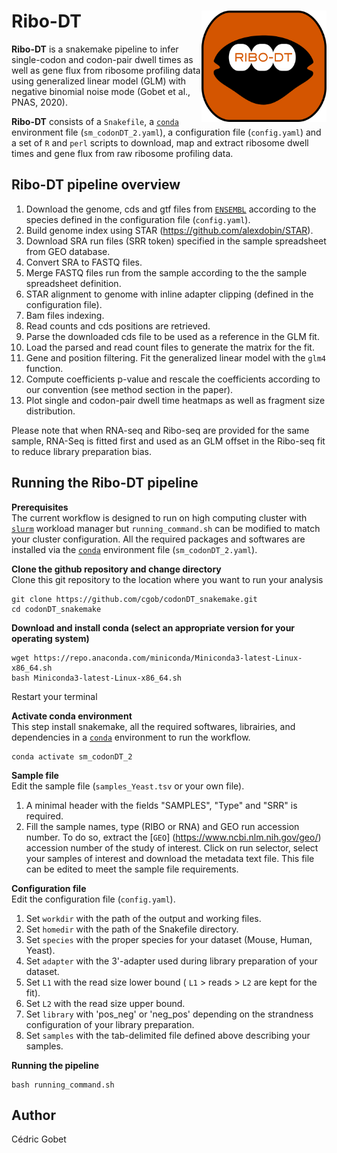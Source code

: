 # Ribo-DT <img src="logo.png" width="200" align="right" />

**Ribo-DT** is a snakemake pipeline to infer single-codon and codon-pair dwell times as well as gene flux from ribosome profiling data using generalized linear model (GLM) with negative binomial noise mode (Gobet et al., PNAS, 2020).

**Ribo-DT** consists of a `Snakefile`, a [`conda`](https://conda.io/docs/) environment file (`sm_codonDT_2.yaml`), a configuration file (`config.yaml`) and a set of `R` and `perl` scripts to download, map and extract ribosome dwell times and gene flux from raw ribosome profiling data.


## Ribo-DT pipeline overview

1. Download the genome, cds and gtf files from [`ENSEMBL`](https://www.ensembl.org/index.html) according to the species defined in the configuration file (`config.yaml`).  
2. Build genome index using STAR (https://github.com/alexdobin/STAR).
3. Download SRA run files (SRR token) specified in the sample spreadsheet from GEO database.
4. Convert SRA to FASTQ files.
5. Merge FASTQ files run from the sample according to the the sample spreadsheet definition.
6. STAR alignment to genome with inline adapter clipping (defined in the configuration file).
7. Bam files indexing.
8. Read counts and cds positions are retrieved.
9. Parse the downloaded cds file to be used as a reference in the GLM fit.
10. Load the parsed and read count files to generate the matrix for the fit.
11. Gene and position filtering. Fit the generalized linear model with the `glm4` function.
12. Compute coefficients p-value and rescale the coefficients according to our convention (see method section in the paper).
13. Plot single and codon-pair dwell time heatmaps as well as fragment size distribution.

Please note that when RNA-seq and Ribo-seq are provided for the same sample, RNA-Seq is fitted first and used as an GLM offset in the Ribo-seq fit to reduce library preparation bias. 

## Running the Ribo-DT pipeline

**Prerequisites**  
The current workflow is designed to run on high computing cluster with [`slurm`](https://slurm.schedmd.com/) workload manager but `running_command.sh` can be modified to match your cluster configuration. All the required packages and softwares are installed via the [`conda`](https://conda.io/docs/) environment file (`sm_codonDT_2.yaml`).

**Clone the github repository and change directory**  
Clone this git repository to the location where you want to run your analysis 
```
git clone https://github.com/cgob/codonDT_snakemake.git
cd codonDT_snakemake
```
**Download and install conda (select an appropriate version for your operating system)**
```
wget https://repo.anaconda.com/miniconda/Miniconda3-latest-Linux-x86_64.sh
bash Miniconda3-latest-Linux-x86_64.sh
```
Restart your terminal

**Activate conda environment**  
This step install snakemake, all the required softwares, librairies, and dependencies in a [`conda`](https://conda.io/docs/) environment to run the workflow.
```
conda activate sm_codonDT_2
```
**Sample file**  
Edit the sample file (`samples_Yeast.tsv` or your own file).  
1. A minimal header with the fields "SAMPLES", "Type" and "SRR" is required.  
2. Fill the sample names, type (RIBO or RNA) and GEO run accession number. To do so, extract the [`GEO`] (https://www.ncbi.nlm.nih.gov/geo/) accession number of the study of interest. Click on run selector, select your samples of interest and download the metadata text file. This file can be edited to meet the sample file requirements.


**Configuration file**  
Edit the configuration file (`config.yaml`).  
1. Set `workdir` with the path of the output and working files.  
2. Set `homedir` with the path of the Snakefile directory.  
3. Set `species` with the proper species for your dataset (Mouse, Human, Yeast).  
4. Set `adapter` with the 3'-adapter used during library preparation of your dataset.
5. Set `L1` with the read size lower bound ( `L1` > reads > `L2` are kept for the fit).  
6. Set `L2` with the read size upper bound.  
7. Set `library` with 'pos_neg' or 'neg_pos' depending on the strandness configuration of your library preparation.  
8. Set `samples` with the tab-delimited file defined above describing your samples.

**Running the pipeline**
```
bash running_command.sh
```
## Author
Cédric Gobet
